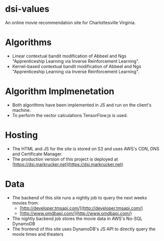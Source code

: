 # dsi-values

An online movie recommendation site for Charlottesville Virginia.

# Algorithms
  * Linear contextual bandit modification of Abbeel and Ngs "Apprenticeship Learning via Inverse Reinforcement Learning".
  * Kernel-based contextual bandit modification of Abbeel and Ngs "Apprenticeship Learning via Inverse Reinforcement Learning".
 
# Algorithm Implmenetation
  * Both algorithms have been implemented in JS and run on the client's machine.
  * To perform the vector calculations TensorFlow.js is used.

# Hosting

  * The HTML and JS for the site is stored on S3 and uses AWS's CDN, DNS and Certificate Manager.
  * The production version of this project is deployed at [https://dsi.markrucker.net](https://dsi.markrucker.net)
  
# Data

  * The backend of this site runs a nightly job to query the next weeks movies from: 
    * [http://developer.tmsapi.com/](http://developer.tmsapi.com/)
    * [http://www.omdbapi.com/](http://www.omdbapi.com/)
  * The nightly backend job stores the movie data in AWS's No-SQL DynamoDB
  * The frontend of this site uses DynamoDB's JS API to directly query the movie times and theaters
